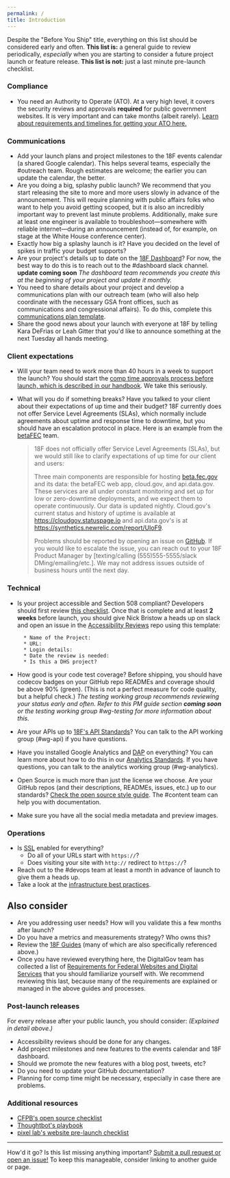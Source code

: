 ```yaml
---
permalink: /
title: Introduction
---
```


Despite the "Before You Ship" title, everything on this list should be considered early and often. **This list is:** a general guide to review periodically, _especially_ when you are starting to consider a future project launch or feature release. **This list is not:** just a last minute pre-launch checklist.

### Compliance

* You need an Authority to Operate (ATO). At a very high level, it covers the security reviews and approvals **required** for public government websites. It is very important and can take months (albeit rarely). [Learn about requirements and timelines for getting your ATO here.](ato-and-you/)

### Communications

* Add your launch plans and project milestones to the 18F events calendar (a shared Google calendar). This helps several teams, especially the #outreach team. Rough estimates are welcome; the earlier you can update the calendar, the better.
* Are you doing a big, splashy public launch? We recommend that you start releasing the site to more and more users slowly in advance of the announcement. This will require planning with public affairs folks who want to help you avoid getting scooped, but it is also an incredibly important way to prevent last minute problems. Additionally, make sure at least one engineer is available to troubleshoot&mdash;somewhere with reliable internet&mdash;during an announcement (instead of, for example, on stage at the White House conference center).
* Exactly how big a splashy launch is it? Have you decided on the level of spikes in traffic your budget supports?
* Are your project's details up to date on the [18F Dashboard](https://18f.gsa.gov/dashboard)? For now, the best way to do this is to reach out to the #dashboard slack channel. **update coming soon** _The dashboard team recommends you create this at the beginning of your project and update it monthly._
* You need to share details about your project and develop a communications plan with our outreach team (who will also help coordinate with the necessary GSA front offices, such as communications and congressional affairs). To do this, complete this [communications plan template](https://docs.google.com/document/d/1xc7H6m7lfesCN-phJGvGSDPmtoinB5sM9KAA8deMNTQ/edit).
* Share the good news about your launch with everyone at 18F by telling Kara DeFrias or Leah Gitter that you'd like to announce something at the next Tuesday all hands meeting.

### Client expectations

* Will your team need to work more than 40 hours in a week to support the launch? You should start the [comp time approvals process before launch, which is described in our handbook](https://github.com/18F/handbook/blob/staging/articles/5-training-and-professional-development/classes/benefits.md#comp-time). We take this seriously.
* What will you do if something breaks? Have you talked to your client about their expectations of up time and their budget? 18F currently does not offer Service Level Agreements (SLAs), which normally include agreements about uptime and response time to downtime, but you should have an escalation protocol in place. Here is an example from the [betaFEC](https://beta.fec.gov) team.

    > 18F does not officially offer Service Level Agreements (SLAs), but we would still like to clarify expectations of up time for our client and users:
    >
    > Three main components are responsible for hosting [beta.fec.gov](https://beta.fec.gov) and its data: the betaFEC web app, cloud.gov, and api.data.gov. These services are all under constant monitoring and set up for low or zero-downtime deployments, and we expect them to operate continuously. Our data is updated nightly. Cloud.gov's current status and history of uptime is available at https://cloudgov.statuspage.io and api.data.gov's is at https://synthetics.newrelic.com/report/UIoF9.
    >
    > Problems should be reported by opening an issue on [GitHub](https://github.com/18F/openfec). If you would like to escalate the issue, you can reach out to your 18F Product Manager by [texting/calling (555)555-5555/slack DMing/emailing/etc.]. We may not address issues outside of business hours until the next day.

### Technical

* Is your project accessible and Section 508 compliant? Developers should first review [this checklist](https://pages.18f.gov/accessibility/checklist/). Once that is complete and at least **2 weeks** before launch, you should give Nick Bristow a heads up on slack and open an issue in the [Accessibility Reviews](https://github.com/18F/Accessibility_Reviews) repo using this template: <!-- backtick+markdown formatting didn't work here -->

        * Name of the Project:
        * URL:
        * Login details:
        * Date the review is needed:
        * Is this a DHS project?
* How good is your code test coverage? Before shipping, you should have codecov badges on your GitHub repo READMEs and coverage should be above 90% (green). (This is not a perfect measure for code quality, but a helpful check.) _The testing working group recommends reviewing your status early and often. Refer to this PM guide section **coming soon** or the testing working group #wg-testing for more information about this._
* Are your APIs up to [18F's API Standards](https://github.com/18f/api-standards)? You can talk to the API working group (#wg-api) if you have questions.
* Have you installed Google Analytics and [DAP](https://www.digitalgov.gov/services/dap/) on everything? You can learn more about how to do this in our [Analytics Standards](https://github.com/18F/analytics-standards). If you have questions, you can talk to the analytics working group (#wg-analytics).
* Open Source is much more than just the license we choose. Are your GitHub repos (and their descriptions, READMEs, issues, etc.) up to our standards? [Check the open source style guide](https://pages.18f.gov/open-source-guide/index.html). The #content team can help you with documentation.
* Make sure you have all the social media metadata and preview images.

### Operations

* Is [SSL](https://github.com/18f/https) enabled for everything?
    * Do all of your URLs start with `https://`?
    * Does visiting your site with `http://` redirect to `https://`?
* Reach out to the #devops team at least a month in advance of launch to give them a heads up.
* Take a look at the [infrastructure best practices](infrastructure/).

## Also consider

* Are you addressing user needs?  How will you validate this a few months after launch?
* Do you have a metrics and measurements strategy? Who owns this?
* Review the [18F Guides](https://guides.18f.gov) (many of which are also specifically referenced above.)
* Once you have reviewed everything here, the DigitalGov team has collected a list of [Requirements for Federal Websites and Digital Services](http://www.digitalgov.gov/resources/checklist-of-requirements-for-federal-digital-services/) that you should familiarize yourself with. We recommend reviewing this last, because many of the requirements are explained or managed in the above guides and processes.

### Post-launch releases

For every release after your public launch, you should consider: _(Explained in detail above.)_

* Accessibility reviews should be done for any changes.
* Add project milestones and new features to the events calendar and 18F dashboard.
* Should we promote the new features with a blog post, tweets, etc?
* Do you need to update your GitHub documentation?
* Planning for comp time might be necessary, especially in case there are problems.

### Additional resources

* [CFPB's open source checklist](https://github.com/cfpb/ckan-installer/blob/master/opensource-checklist.md)
* [Thoughtbot's playbook](https://playbook.thoughtbot.com/#production)
* [pixel lab's website pre-launch checklist](http://thepixellab.com.au/the-website-pre-launch-checklist/)

---

How'd it go? Is this list missing anything important? [Submit a pull request or open an issue!](https://github.com/18f/before-you-ship) To keep this manageable, consider linking to another guide or page.
